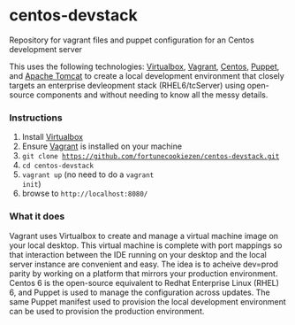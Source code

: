 # centos-devstack
Repository for vagrant files and puppet configuration for an Centos development server

This uses the following technologies: <a href=https://www.virtualbox.org/>Virtualbox</a>, <a href=https://www.vagrantup.com/>Vagrant</a>, <a href=https://www.centos.org/download/>Centos</a>, <a href=https://puppetlabs.com>Puppet</a>, and <a href=http://tomcat.apache.org/>Apache Tomcat</a> to create a local development environment that closely targets an enterprise devleopment stack (RHEL6/tcServer) using open-source components and without needing to know all the messy details.

<h3>Instructions</h3>

1.  Install <a href=https://www.virtualbox.org/>Virtualbox</a>
2.  Ensure <a href=https://www.vagrantup.com/>Vagrant</a> is installed on your machine
3.  <code>git clone https://github.com/fortunecookiezen/centos-devstack.git</code>
4.  <code>cd centos-devstack</code>
5.  <code>vagrant up</code> (no need to do a <code>vagrant init</code>)
6.  browse to <code>http://localhost:8080/</code>

<h3>What it does</h3>
Vagrant uses Virtualbox to create and manage a virtual machine image on your local desktop. This virtual machine is complete with port mappings so that interaction between the IDE running on your desktop and the local server instance are convenient and easy. The idea is to acheive dev=prod parity by working on a platform that mirrors your production environment. Centos 6 is the open-source equivalent to Redhat Enterprise Linux (RHEL) 6, and Puppet is used to manage the configuration across updates. The same Puppet manifest used to provision the local development environment can be used to provision the production environment.

